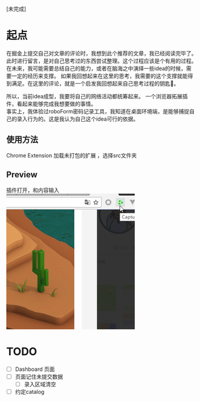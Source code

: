[未完成]

# 起点
  在掘金上提交自己对文章的评论时，我想到此个推荐的文章，我已经阅读完毕了。此时进行留言，是对自己思考过的东西尝试整理。这个过程应该是个有用的过程。
  在未来，我可能需要总结自己的能力，或者在脑海之中演绎一些idea的时候，需要一定的经历来支撑。
  如果我回想起来在这里的思考，我需要的这个支撑就能得到满足。在这里的评论，就是一个启发我回想起来自己思考过程的钥匙🔑。
  
  所以，当前idea成型，我要将自己的网络活动都统筹起来。
  一个浏览器拓展插件，看起来能够完成我想要做的事情。  
  事实上，我体验过roboForm密码记录工具，我知道在桌面环境端，是能够捕捉自己的录入行为的。这是我认为自己这个idea可行的依据。

## 使用方法

Chrome Extension 加载未打包的扩展 ，选择src文件夹

## Preview
插件打开，和内容输入    
![PreviewOpen](./preview.gif)


# TODO

- [ ] Dashboard 页面
- [ ] 页面记住未提交数据
  - [ ] 录入区域清空
- [ ] 约定catalog
